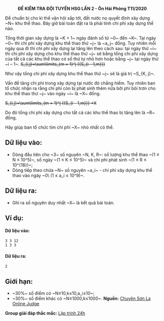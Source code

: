 **<center>ĐỀ KIỂM TRA ĐỘI TUYỂN HSG LẦN 2 - Ôn Hải Phòng T11/2020</center>**

Để chuẩn bị cho kì thế vận hội sắp tới, đất nước nọ quyết định xây dựng ~N~ khu thể thao. Bây giờ bài toán đặt ra là phải tính chi phí xây dựng thế nào.

Tổng thời gian xây dựng là ~K + 1~ ngày đánh số từ ~0~ đến ~K~. Tại ngày ~0~ thì chi phí xây dựng khu thể thao thứ ~j~ là ~a_j~ đồng. Tuy nhiên mỗi ngày qua đi thì chi phí xây dựng lại tăng lên theo cách sau: tại ngày thứ ~i~ thì chi phí xây dựng cho khu thể thao thứ ~j~ sẽ bằng tổng chi phí xây dựng của tất cả các khu thể thao có số thứ tự nhỏ hơn hoặc bằng ~j~ tại ngày thứ ~i – 1~.
~~S_{i,j}=\sum\limits_{m = 1}^j {{S_{i - 1,m}}}~~

Như vậy tổng chi phí xây dựng khu thể thao thứ ~j~ sẽ là giá trị ~S_{K, j}~.

Vấn đề tăng chi phí trong xây dựng tại nước đó chẳng hiếm. Tuy nhiên ban tổ chức nhận ra rằng chi phí còn bị phát sinh thêm nữa bởi phí bôi trơn cho khu thể thao thứ ~j~ vào ngày ~i~ là ~X~ đồng.

~~S_{i,j}=\sum\limits_{m = 1}^j {{S_{i - 1,m}}} +X~~

Do đó tổng chi phí xây dựng cho tất cả các khu thể thao bị tăng lên là ~R~ đồng.

Hãy giúp ban tổ chức tìm chi phí ~X~ nhỏ nhất có thể.

## Dữ liệu vào:
- Dòng đầu tiên cho ~3~ số nguyên ~N, K, R~: số lượng khu thể thao ~(1 ≤ N ≤ 10^5)~, số ngày ~(1 ≤ K ≤ 10^5)~ và chi phí phát sinh ~(1 ≤ R ≤ 10^{18})~;
- Dòng tiếp theo chứa ~N~ số nguyên ~a_i~ - chi phí xây dựng khu thể thao vào ngày ~0\ (1 ≤ a_i ≤ 10^9)~.

## Dữ liệu ra:
- Ghi ra số nguyên duy nhất ~X~ là kết quả bài toán.

## Ví dụ:
#### Dữ liệu vào:
```
3 3 12
1 3 3
```

#### Dữ liệu ra:
```
2
```

## Giới hạn:
- ~30\%~ số điểm có ~N≤10,k≤10,a_i≤10~;
- ~30\%~ số điểm khác có ~N≤1000,k≤1000~.
**Nguồn:** [Chuyên Sơn La Online Judge](http://csloj.ddns.net/)

**Group giải đáp thắc mắc:** [Lập trình 24h](https://www.facebook.com/groups/1386904321519984)